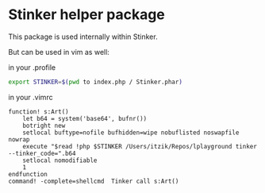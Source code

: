 # Stinker helper package

This package is used internally within Stinker.

But can be used in vim as well:

in your .profile

```bash
export STINKER=$(pwd to index.php / Stinker.phar)
```

in your .vimrc

```vim
function! s:Art()
	let b64 = system('base64', bufnr())
	botright new
	setlocal buftype=nofile bufhidden=wipe nobuflisted noswapfile nowrap	
	execute "$read !php $STINKER /Users/itzik/Repos/lplayground tinker --tinker_code=".b64
	setlocal nomodifiable
	1
endfunction
command! -complete=shellcmd  Tinker call s:Art()
```
